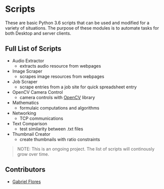 # Scripts
These are basic Python 3.6 scripts that can be used and modified for a variety of situations. The purpose of these modules is to automate tasks for both Desktop and server clients.

## Full List of Scripts
 * Audio Extractor
    * extracts audio resource from webpages
 * Image Scraper
    * scrapes image resources from webpages
 * Job Scraper
    * scrape entries from a job site for quick spreadsheet entry
 * OpenCV Camera Control
    * camera controls with [OpenCV](https://opencv.org/) library
 * Mathematics
    * formulaic computations and algorithms
 * Networking
    * TCP communications
 * Text Comparison
    * test similarity between .txt files
 * Thumbnail Creator
    * create thumbnails with ratio constraints

> NOTE: This is an ongoing project. The list of scripts will continously grow over time.

## Contributors

* [Gabriel Flores](https://github.com/rgabeflores)
